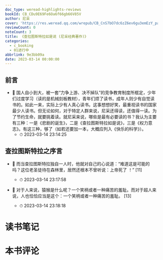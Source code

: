```yaml
---
doc_type: weread-highlights-reviews
bookId: CB_CDu9E69Fe6Oa6f66gb66V85V
author: 尼采
cover: 'https://res.weread.qq.com/wrepub/CB_CnS7bO7dc6zZ6ev6gu3emEzY_parsecover'
reviewCount: 0
noteCount: 3
title: 《查拉图斯特拉如是说 (尼采经典著作)》
categories:
  - c_booking
  - 01进行中
abbrlink: 9e3bb09a
date: 2023-03-14 00:00:00
---
```



## 前言


- 📌 国人自小到大，被一套“力争上游、决不掉队”的竞争教育制度所框定，少年们过度学习（读的是机械刻板教材），青年们烦了读书，成年人则少有自觉读书的。如此一来，实际上少有人真心读书。这事想想好笑，最重视读书的国家最少人读书。但无论如何，对于特定人群来说，尼采还得读，还值得一读。为了节约生命，就要挑着读。就尼采来说，哪些是最有必要读的书？我认为主要有三种：一是《悲剧的诞生》，二是《查拉图斯特拉如是说》，三是《权力意志》。有这三种，够了（如若还要加一本，大概应列入《快乐的科学》）。 
    - ⏱ 2023-03-14 23:14:25 
## 查拉图斯特拉之序言


- 📌 而当查拉图斯特拉独自一人时，他就对自己的心说道：“难道这是可能的吗？这位老圣徒待在森林里，居然还根本不曾听说：上帝死了 ！” [11] 
    - ⏱ 2023-03-14 23:17:58 

- 📌 对于人来说，猿猴是什么呢？一个笑柄或者一种痛苦的羞耻。而对于超人来说，人也恰恰应当是这个：一个笑柄或者一种痛苦的羞耻。 [13] 
    - ⏱ 2023-03-14 23:18:18 

# 读书笔记


# 本书评论
